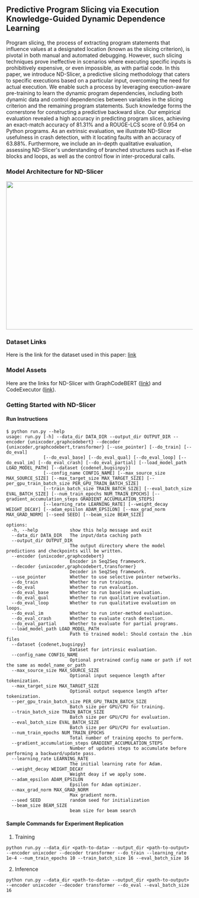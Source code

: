 ## Predictive Program Slicing via Execution Knowledge-Guided Dynamic Dependence Learning

Program slicing, the process of extracting program statements that influence values at a designated location (known as the slicing criterion), is pivotal in both manual and automated debugging. However, such slicing techniques prove ineffective in scenarios where executing specific inputs is prohibitively expensive, or even impossible, as with partial code. In this paper, we introduce ND-Slicer, a predictive slicing methodology that caters to specific executions based on a particular input, overcoming the need for actual execution. We enable such a process by leveraging execution-aware pre-training to learn the dynamic program dependencies, including both dynamic data and control dependencies between variables in the slicing criterion and the remaining program statements. Such knowledge forms the cornerstone for constructing a predictive backward slice. Our empirical evaluation revealed a high accuracy in predicting program slices, achieving an exact-match accuracy of 81.31% and a ROUGE-LCS score of 0.954 on Python programs. As an extrinsic evaluation, we illustrate ND-Slicer usefulness in crash detection, with it locating faults with an accuracy of 63.88%. Furthermore, we include an in-depth qualitative evaluation, assessing ND-Slicer's understanding of branched structures such as if-else blocks and loops, as well as the control flow in inter-procedural calls.

### Model Architecture for ND-Slicer
<p align="center">
<img width="750" height="400" src="https://github.com/se-doubleblind001/nd-slicer/blob/main/images/nd-slicer-architecture.png">
</p>

### Dataset Links

Here is the link for the dataset used in this paper: [link](https://zenodo.org/record/8062703)

### Model Assets

Here are the links for ND-Slicer with GraphCodeBERT ([link]()) and CodeExecutor ([link]()).

### Getting Started with ND-Slicer

#### Run Instructions

```
$ python run.py --help
usage: run.py [-h] --data_dir DATA_DIR --output_dir OUTPUT_DIR --encoder {unixcoder,graphcodebert} --decoder {unixcoder,graphcodebert,transformer} [--use_pointer] [--do_train] [--do_eval]
              [--do_eval_base] [--do_eval_qual] [--do_eval_loop] [--do_eval_im] [--do_eval_crash] [--do_eval_partial] [--load_model_path LOAD_MODEL_PATH] [--dataset {codenet,bugsinpy}]
              [--config_name CONFIG_NAME] [--max_source_size MAX_SOURCE_SIZE] [--max_target_size MAX_TARGET_SIZE] [--per_gpu_train_batch_size PER_GPU_TRAIN_BATCH_SIZE]
              [--train_batch_size TRAIN_BATCH_SIZE] [--eval_batch_size EVAL_BATCH_SIZE] [--num_train_epochs NUM_TRAIN_EPOCHS] [--gradient_accumulation_steps GRADIENT_ACCUMULATION_STEPS]
              [--learning_rate LEARNING_RATE] [--weight_decay WEIGHT_DECAY] [--adam_epsilon ADAM_EPSILON] [--max_grad_norm MAX_GRAD_NORM] [--seed SEED] [--beam_size BEAM_SIZE]

options:
  -h, --help            show this help message and exit
  --data_dir DATA_DIR   The input/data caching path
  --output_dir OUTPUT_DIR
                        The output directory where the model predictions and checkpoints will be written.
  --encoder {unixcoder,graphcodebert}
                        Encoder in Seq2Seq framework.
  --decoder {unixcoder,graphcodebert,transformer}
                        Decoder in Seq2Seq framework.
  --use_pointer         Whether to use selective pointer networks.
  --do_train            Whether to run training.
  --do_eval             Whether to run evaluation.
  --do_eval_base        Whether to run baseline evaluation.
  --do_eval_qual        Whether to run qualitative evaluation.
  --do_eval_loop        Whether to run qualitative evaluation on loops.
  --do_eval_im          Whether to run inter-method evaluation.
  --do_eval_crash       Whether to evaluate crash detection.
  --do_eval_partial     Whether to evaluate for partial programs.
  --load_model_path LOAD_MODEL_PATH
                        Path to trained model: Should contain the .bin files
  --dataset {codenet,bugsinpy}
                        Dataset for intrinsic evaluation.
  --config_name CONFIG_NAME
                        Optional pretrained config name or path if not the same as model_name_or_path
  --max_source_size MAX_SOURCE_SIZE
                        Optional input sequence length after tokenization.
  --max_target_size MAX_TARGET_SIZE
                        Optional output sequence length after tokenization.
  --per_gpu_train_batch_size PER_GPU_TRAIN_BATCH_SIZE
                        Batch size per GPU/CPU for training.
  --train_batch_size TRAIN_BATCH_SIZE
                        Batch size per GPU/CPU for evaluation.
  --eval_batch_size EVAL_BATCH_SIZE
                        Batch size per GPU/CPU for evaluation.
  --num_train_epochs NUM_TRAIN_EPOCHS
                        Total number of training epochs to perform.
  --gradient_accumulation_steps GRADIENT_ACCUMULATION_STEPS
                        Number of updates steps to accumulate before performing a backward/update pass.
  --learning_rate LEARNING_RATE
                        The initial learning rate for Adam.
  --weight_decay WEIGHT_DECAY
                        Weight deay if we apply some.
  --adam_epsilon ADAM_EPSILON
                        Epsilon for Adam optimizer.
  --max_grad_norm MAX_GRAD_NORM
                        Max gradient norm.
  --seed SEED           random seed for initialization
  --beam_size BEAM_SIZE
                        beam size for beam search
```


#### Sample Commands for Experiment Replication
1. Training
```
python run.py --data_dir <path-to-data> --output_dir <path-to-output> --encoder unixcoder --decoder transformer --do_train --learning_rate 1e-4 --num_train_epochs 10 --train_batch_size 16 --eval_batch_size 16
```
   
2. Inference
```
python run.py --data_dir <path-to-data> --output_dir <path-to-output> --encoder unixcoder --decoder transformer --do_eval --eval_batch_size 16
```

